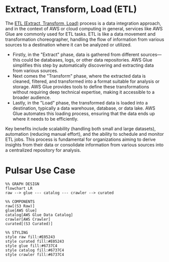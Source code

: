 # Extract, Transform, Load (ETL)

The [ETL (Extract, Transform, Load)](https://aws.amazon.com/what-is/etl/) process is a data integration approach, and in the context of AWS or cloud computing in general, services like AWS Glue are commonly used for ETL tasks. ETL is like a data movement and transformation choreographer, handling the flow of information from various sources to a destination where it can be analyzed or utilized.

- Firstly, in the "Extract" phase, data is gathered from different sources—this could be databases, logs, or other data repositories. AWS Glue simplifies this step by automatically discovering and extracting data from various sources.
- Next comes the "Transform" phase, where the extracted data is cleaned, filtered, and transformed into a format suitable for analysis or storage. AWS Glue provides tools to define these transformations without requiring deep technical expertise, making it accessible to a broader audience.
- Lastly, in the "Load" phase, the transformed data is loaded into a destination, typically a data warehouse, database, or data lake. AWS Glue automates this loading process, ensuring that the data ends up where it needs to be efficiently.

Key benefits include scalability (handling both small and large datasets), automation (reducing manual effort), and the ability to schedule and monitor ETL jobs. This process is fundamental for organizations aiming to derive insights from their data or consolidate information from various sources into a centralized repository for analysis.

# Pulsar Use Case

``` mermaid
%% GRAPH DESIGN
flowchart LR
raw --> glue --- catalog --- crawler --> curated

%% COMPONENTS
raw[(S3 Raw)]
glue[AWS Glue]
catalog[AWS Glue Data Catalog]
crawler[AWS Crawler]
curated[(S3 Curated)]

%% STYLING
style raw fill:#E05243
style curated fill:#E05243
style glue fill:#6737C4
style catalog fill:#6737C4
style crawler fill:#6737C4

```